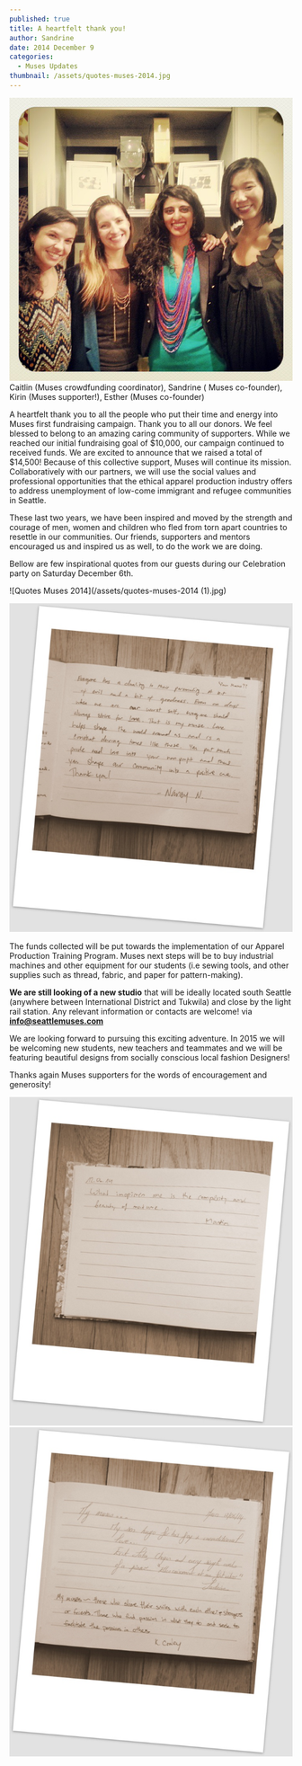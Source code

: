 ```yaml
---
published: true
title: A heartfelt thank you!
author: Sandrine
date: 2014 December 9
categories:
  - Muses Updates
thumbnail: /assets/quotes-muses-2014.jpg
---
```

![Muses Celebration 2014](/assets/muses-celebration-2014.jpg?w=300)
Caitlin (Muses crowdfunding coordinator), Sandrine ( Muses co-founder), Kirin (Muses supporter!), Esther (Muses co-founder)

A heartfelt thank you to all the people who put their time and energy into Muses first fundraising campaign. Thank you to all our donors. We feel blessed to belong to an amazing caring community of supporters. While we reached our initial fundraising goal of $10,000, our campaign continued to received funds. We are excited to announce that we raised a total of $14,500! Because of this collective support, Muses will continue its mission. Collaboratively with our partners, we will use the social values and professional opportunities that the ethical apparel production industry offers to address unemployment of low-come immigrant and refugee communities in Seattle.

These last two years, we have been inspired and moved by the strength and courage of men, women and children who fled from torn apart countries to resettle in our communities. Our friends, supporters and mentors encouraged us and inspired us as well, to do the work we are doing.

Bellow are few inspirational quotes from our guests during our Celebration party on Saturday December 6th.

![Quotes Muses 2014](/assets/quotes-muses-2014 (1).jpg)

![FullSizeRender](/assets/fullsizerender1.jpg?w=258)

The funds collected will be put towards the implementation of our Apparel Production Training Program. Muses next steps will be to buy industrial machines and other equipment for our students (i.e sewing tools, and other supplies such as thread, fabric, and paper for pattern-making).

**We are still looking of a new studio** that will be ideally located south Seattle (anywhere between International District and Tukwila) and close by the light rail station. Any relevant information or contacts are welcome! via **info@seattlemuses.com**

We are looking forward to pursuing this exciting adventure. In 2015 we will be welcoming new students, new teachers and teammates and we will be featuring beautiful designs from socially conscious local fashion Designers!

Thanks again Muses supporters for the words of encouragement and generosity!

![quotes 2014](/assets/quotes-20141.jpg?w=258)
![quotes 2](/assets/quotes-21.jpg?w=258)
